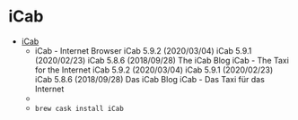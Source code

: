 # iCab
- [iCab](http://www.icab.de/)
  -  iCab - Internet Browser iCab 5.9.2 (2020/03/04) iCab 5.9.1 (2020/02/23) iCab 5.8.6 (2018/09/28) The iCab Blog iCab - The Taxi for the Internet iCab 5.9.2 (2020/03/04) iCab 5.9.1 (2020/02/23) iCab 5.8.6 (2018/09/28) Das iCab Blog iCab - Das Taxi für das Internet
  - 
  - `brew cask install iCab`
